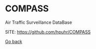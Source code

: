 # COMPASS
 
 Air Traffic Surveillance DataBase
 
 SITE: https://github.com/hpuhr/COMPASS

 [Go back](https://portable-linux-apps.github.io/apps.html)
